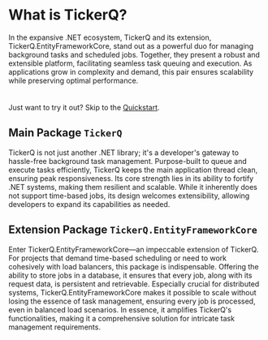 # What is TickerQ?
In the expansive .NET ecosystem, TickerQ and its extension, TickerQ.EntityFrameworkCore, stand out as a powerful duo for managing background tasks and scheduled jobs. Together, they present a robust and extensible platform, facilitating seamless task queuing and execution. As applications grow in complexity and demand, this pair ensures scalability while preserving optimal performance.

<div class="tip custom-block" style="padding-top:8px;">
    <p>Just want to try it out? Skip to the 
        <a href="./getting-started">Quickstart</a>.
    </p>
</div>

## Main Package `TickerQ` 
TickerQ is not just another .NET library; it's a developer's gateway to hassle-free background task management. Purpose-built to queue and execute tasks efficiently, TickerQ keeps the main application thread clean, ensuring peak responsiveness. Its core strength lies in its ability to fortify .NET systems, making them resilient and scalable. While it inherently does not support time-based jobs, its design welcomes extensibility, allowing developers to expand its capabilities as needed.

## Extension Package `TickerQ.EntityFrameworkCore` 
Enter TickerQ.EntityFrameworkCore—an impeccable extension of TickerQ. For projects that demand time-based scheduling or need to work cohesively with load balancers, this package is indispensable. Offering the ability to store jobs in a database, it ensures that every job, along with its request data, is persistent and retrievable. Especially crucial for distributed systems, TickerQ.EntityFrameworkCore makes it possible to scale without losing the essence of task management, ensuring every job is processed, even in balanced load scenarios. In essence, it amplifies TickerQ's functionalities, making it a comprehensive solution for intricate task management requirements.
